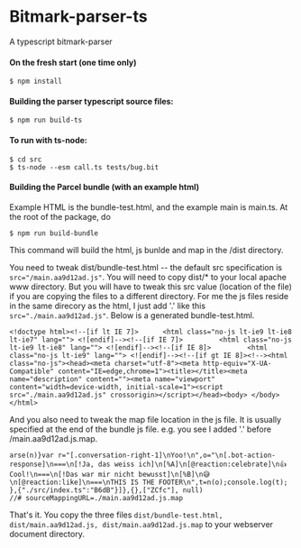 # Bitmark-parser-ts

A typescript bitmark-parser


#### On the fresh start (one time only)

    $ npm install

#### Building the parser typescript source files:

    $ npm run build-ts

#### To run with ts-node:

    $ cd src
    $ ts-node --esm call.ts tests/bug.bit


#### Building the Parcel bundle (with an example html)

Example HTML is the bundle-test.html, and the example main is main.ts. At the root of the package, do

    $ npm run build-bundle

This command will build the html, js bunlde and map in the /dist directory.

You need to tweak dist/bundle-test.html -- the default src specification is `src="/main.aa9d12ad.js"`. You will need to copy dist/* to your local apache www directory. But you will have to tweak this src value (location of the file) if you are copying the files to a different directory. For me the js files reside in the same direcory as the html, I just add '.' like this `src="./main.aa9d12ad.js"`. Below is a generated bundle-test.html.
```
<!doctype html><!--[if lt IE 7]>      <html class="no-js lt-ie9 lt-ie8 lt-ie7" lang=""> <![endif]--><!--[if IE 7]>         <html class="no-js lt-ie9 lt-ie8" lang=""> <![endif]--><!--[if IE 8]>         <html class="no-js lt-ie9" lang=""> <![endif]--><!--[if gt IE 8]><!--><html class="no-js"><head><meta charset="utf-8"><meta http-equiv="X-UA-Compatible" content="IE=edge,chrome=1"><title></title><meta name="description" content=""><meta name="viewport" content="width=device-width, initial-scale=1"><script src="./main.aa9d12ad.js" crossorigin></script></head><body> </body></html>
```
And you also need to tweak the map file location in the js file. It is usually specified at the end of the bundle js file.
e.g. you see I added '.' before /main.aa9d12ad.js.map.
```
arse(n)}var r="[.conversation-right-1]\nYoo!\n",o="\n[.bot-action-response]\n===\n[!Ja, das weiss ich]\n[%A]\n[@reaction:celebrate]\n👍 Cool!\n===\n[!Das war mir nicht bewusst]\n[%B]\n😅\n[@reaction:like]\n===\nTHIS IS THE FOOTER\n",t=n(o);console.log(t);
},{"./src/index.ts":"B6dB"}]},{},["ZCfc"], null)
//# sourceMappingURL=./main.aa9d12ad.js.map
```
That's it. You copy the three files `dist/bundle-test.html, dist/main.aa9d12ad.js, dist/main.aa9d12ad.js.map` to your webserver document directory.

